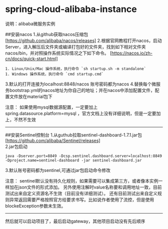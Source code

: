 # spring-cloud-alibaba-instance
说明：alibaba微服务实例   

##安装nacos
1.从github获取nacos压缩包
[https://github.com/alibaba/nacos/releases]
2.根据官网教程打开nacos，启动 Server，进入解压后文件夹或编译打包好的文件夹，找到如下相对文件夹 nacos/bin，并对照操作系统实际情况之下如下命令。
[https://nacos.io/zh-cn/docs/quick-start.html]  

  	1. Linux/Unix/Mac 操作系统，执行命令 `sh startup.sh -m standalone`
  	1. Windows 操作系统，执行命令 `cmd startup.cmd`
  	
3.默认的打开连接为localhost:8848/nacos 
  账号密码都为nacos
4.替换每个微服务bootstrap.yml的nacos地址为你自己的地址；并在nacos中添加配置文件，配置文件放在material包下
  	
注意： 如果使用mysql数据源配置，一定要加上 spring.datasource.platform=mysql ，官方文档上没有详细说明，但是一定要加上，不然不生效
 ****

##安装Sentinel控制台
1.从guthub拉取sentinel-dashboard-1.7.1.jar包
[https://github.com/alibaba/Sentinel/releases]  
2.jar包启动   

    java -Dserver.port=8849 -Dcsp.sentinel.dashboard.server=localhost:8849 -Dproject.name=sentinel-dashboard -jar sentinel-dashboard.jar
    
3.默认账号密码都为sentinel,可通过jar包启动命令修改

 注意： sentinel默认没有持久化规则，如果需要可以集成第三方，或者像本实例一样加在json文件的形式添加。
 另外使用注解时value名称要和调用地址一致，目前测试出来自定义资源名不生效（目前没有详细测试）。
 还有目前测试出来自定义规则异常返回需要严格按照官方给要求书写。比如说作者使用了流控，但是使用blockeException参数未生效。

****

然后就可以启动项目了，最后启动gateway，其他项目启动没有先后顺序
